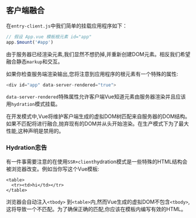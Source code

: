 
## 客户端融合

在`entry-client.js`中我们简单的挂载应用程序如下：

```javascript
// 假设 App.vue 模板根元素 id="app"
app.$mount('#app')
```

由于服务器已经渲染元素,我们显然不想扔掉,并重新创建DOM元素。相反我们希望融合静态`markup`和交互。

如果你检查服务端渲染输出,您将注意到应用程序的根元素有一个特殊的属性:

```javascript
<div id="app" data-server-rendered="true">
```

`data-server-rendered`特殊属性允许客户端Vue知道元素由服务器渲染并且应该用`hydration`模式挂载。

在开发模式中,Vue将维护客户端生成的虚拟DOM树匹配来自服务器的DOM结构。如果不匹配将进行融合,抛弃现有的DOM并从头开始渲染。在生产模式下为了最大性能,这种声明是禁用的。

### Hydration忠告

有一件事需要注意的在使用`SSR+client`hydration模式是一些特殊的HTML结构会被浏览器改变。例如当你写这个Vue模板:

```
<table>
  <tr><td>hi</td></tr>
</table>
```

浏览器会自动注入`<tbody>` 到`<table>`内,然而Vue生成的虚拟DOM不包含`<tbody>`,这将导致一个不匹配。为了确保正确的匹配,你应该在模板内编写有效的HTML。